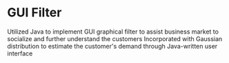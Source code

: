 # GUI Filter

Utilized Java to implement GUI graphical filter to assist business market to socialize and further understand the customers
Incorporated with Gaussian distribution to estimate the customer's demand through Java-written user interface
